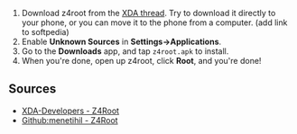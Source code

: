 1. Download z4root from the [XDA thread](http://forum.xda-developers.com/showthread.php?t=833953). Try to download it directly to your phone, or you can move it to the phone from a computer. (add link to softpedia)
2. Enable **Unknown Sources** in **Settings->Applications**.
3. Go to the **Downloads** app, and tap `z4root.apk` to install.
4. When you're done, open up z4root, click **Root**, and you're done!

## Sources

* [XDA-Developers - Z4Root](http://forum.xda-developers.com/showthread.php?t=833953)
* [Github:menetihil - Z4Root](https://github.com/menethil/Z4Root)